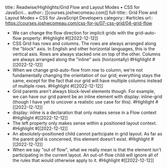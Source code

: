 title:: Readwise/Highlights/Grid Flow and Layout Modes • CSS for JavaScri...
author:: [[courses.joshwcomeau.com]]
full-title:: Grid Flow and Layout Modes • CSS for JavaScript Developers
category:: #articles
url:: https://courses.joshwcomeau.com/css-for-js/07-css-grid/04-grid-flow
- We can change the flow direction for implicit grids with the grid-auto-flow property: #Highlight #[[2022-12-12]]
- CSS Grid has rows and columns. The rows are always arranged along the "block" axis. In English and other horizontal languages, this is the vertical axis. Rows are always stacked one on top of the other. Columns are always arranged along the "inline" axis (horizontally) #Highlight #[[2022-12-12]]
- When we change grid-auto-flow from row to column, we're not fundamentally changing the orientation of our grid; everything stays the same, except for the fact that our grid will have multiple columns instead of multiple rows. #Highlight #[[2022-12-12]]
- Grid parents aren't always block-level elements though. For example, we can have our grid parent be an inline element with display: inline-grid (though I have yet to uncover a realistic use case for this). #Highlight #[[2022-12-12]]
- display: inline is a declaration that only makes sense in a Flow context #Highlight #[[2022-12-12]]
- The left property only makes sense within a positioned layout context. #Highlight #[[2022-12-12]]
- An absolutely-positioned child cannot participate in grid layout. As far as the parent grid is concerned, this element doesn't exist. #Highlight #[[2022-12-12]]
- When we say "out of flow", what we really mean is that the element isn't participating in the current layout. An out-of-flow child will ignore all of the rules that would otherwise apply to it. #Highlight #[[2022-12-12]]